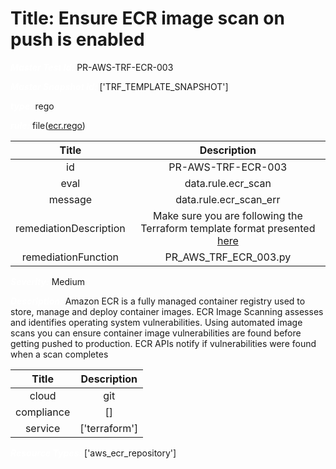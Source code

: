 



# Title: Ensure ECR image scan on push is enabled


***<font color="white">Master Test Id:</font>*** PR-AWS-TRF-ECR-003

***<font color="white">Master Snapshot Id:</font>*** ['TRF_TEMPLATE_SNAPSHOT']

***<font color="white">type:</font>*** rego

***<font color="white">rule:</font>*** file([ecr.rego])  
  
  
  
  

|Title|Description|
| :---: | :---: |
|id|PR-AWS-TRF-ECR-003|
|eval|data.rule.ecr_scan|
|message|data.rule.ecr_scan_err|
|remediationDescription|Make sure you are following the Terraform template format presented <a href='https://registry.terraform.io/providers/hashicorp/aws/latest/docs/resources/ecr_repository' target='_blank'>here</a>|
|remediationFunction|PR_AWS_TRF_ECR_003.py|


***<font color="white">Severity:</font>*** Medium

***<font color="white">Description:</font>*** Amazon ECR is a fully managed container registry used to store, manage and deploy container images. ECR Image Scanning assesses and identifies operating system vulnerabilities. Using automated image scans you can ensure container image vulnerabilities are found before getting pushed to production. ECR APIs notify if vulnerabilities were found when a scan completes  
  
  

|Title|Description|
| :---: | :---: |
|cloud|git|
|compliance|[]|
|service|['terraform']|


***<font color="white">Resource Types:</font>*** ['aws_ecr_repository']


[ecr.rego]: https://github.com/prancer-io/prancer-compliance-test/tree/master/aws/terraform/ecr.rego
